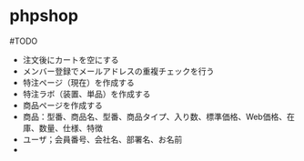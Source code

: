 # phpshop

#TODO

- 注文後にカートを空にする
- メンバー登録でメールアドレスの重複チェックを行う
- 特注ページ（現在）を作成する
- 特注ラボ（装置、単品）を作成する
- 商品ページを作成する
- 商品：型番、商品名、型番、商品タイプ、入り数、標準価格、Web価格、在庫、数量、仕様、特徴
- ユーザ；会員番号、会社名、部署名、お名前
-  
